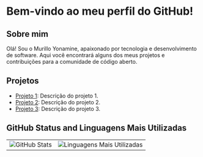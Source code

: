 # Bem-vindo ao meu perfil do GitHub!

## Sobre mim

Olá! Sou o Murillo Yonamine, apaixonado por tecnologia e desenvolvimento de software. Aqui você encontrará alguns dos meus projetos e contribuições para a comunidade de código aberto.

## Projetos

- [Projeto 1](link_projeto1): Descrição do projeto 1.
- [Projeto 2](link_projeto2): Descrição do projeto 2.
- [Projeto 3](link_projeto3): Descrição do projeto 3.

## GitHub Status and Linguagens Mais Utilizadas
<table>
  <tr>
    <td valign="top">
      <img src="https://github-readme-stats.vercel.app/api?username=MurilloYonamine&show_icons=true&theme=tokyonight" alt="GitHub Stats" />
    </td>
    <td valign="top">
      <img src="https://github-readme-stats.vercel.app/api/top-langs/?username=MurilloYonamine&theme=tokyonight" alt="Linguagens Mais Utilizadas" />
    </td>
  </tr>
</table>
